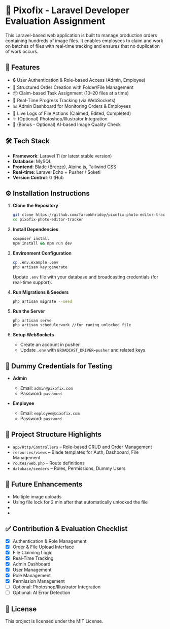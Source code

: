 
# 📸 Pixofix - Laravel Developer Evaluation Assignment

This Laravel-based web application is built to manage production orders containing hundreds of image files. It enables employees to claim and work on batches of files with real-time tracking and ensures that no duplication of work occurs.

## 🚀 Features

- 🔒 User Authentication & Role-based Access (Admin, Employee)
- 📁 Structured Order Creation with Folder/File Management
- 📦 Claim-based Task Assignment (10–20 files at a time)
- 🔄 Real-Time Progress Tracking (via WebSockets)
- 📊 Admin Dashboard for Monitoring Orders & Employees
- 📝 Live Logs of File Actions (Claimed, Edited, Completed)
- ✨ (Optional) Photoshop/Illustrator Integration
- 🤖 (Bonus - Optional) AI-based Image Quality Check

## 🛠️ Tech Stack

- **Framework**: Laravel 11 (or latest stable version)
- **Database**: MySQL
- **Frontend**: Blade (Breeze), Alpine.js, Tailwind CSS
- **Real-time**: Laravel Echo + Pusher / Soketi
- **Version Control**: GitHub

## ⚙️ Installation Instructions

1. **Clone the Repository**
   ```bash
   git clone https://github.com/farookhridoy/pixofix-photo-editor-tracker.git
   cd pixofix-photo-editor-tracker
   ```

2. **Install Dependencies**
   ```bash
   composer install
   npm install && npm run dev
   ```

3. **Environment Configuration**
   ```bash
   cp .env.example .env
   php artisan key:generate
   ```

   Update `.env` file with your database and broadcasting credentials (for real-time support).

4. **Run Migrations & Seeders**
   ```bash
   php artisan migrate --seed
   ```

5. **Run the Server**
   ```bash
   php artisan serve
   php artisan schedule:work //for runing unlocked file
   ```

6. **Setup WebSockets**
   - Create an account in pusher
   - Update `.env` with `BROADCAST_DRIVER=pusher` and related keys.

## 🧪 Dummy Credentials for Testing

- **Admin**
  - Email: `admin@pixofix.com`
  - Password: `password`

- **Employee**
  - Email: `employee@pixofix.com`
  - Password: `password`

## 📁 Project Structure Highlights

- `app/Http/Controllers` – Role-based CRUD and Order Management
- `resources/views` – Blade templates for Auth, Dashboard, File Management
- `routes/web.php` – Route definitions
- `database/seeders` – Roles, Permissions, Dummy Users

## 📌 Future Enhancements

- Multiple image uploads
- Using file lock for 2 min after that automatically unlocked the file
- 
- 

## ✅ Contribution & Evaluation Checklist

- [x] Authentication & Role Management
- [x] Order & File Upload Interface
- [x] File Claiming Logic
- [x] Real-Time Tracking
- [x] Admin Dashboard
- [x] User Management
- [x] Role Management
- [x] Permission Management
- [ ] Optional: Photoshop/Illustrator Integration
- [ ] Optional: AI Error Detection

## 📄 License

This project is licensed under the MIT License.
